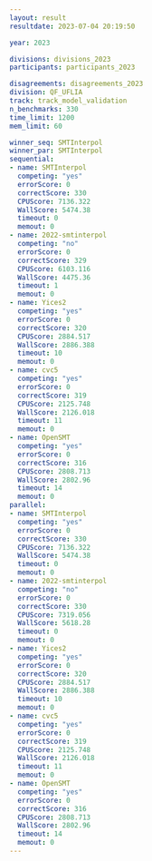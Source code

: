 ```yaml
---
layout: result
resultdate: 2023-07-04 20:19:50

year: 2023

divisions: divisions_2023
participants: participants_2023

disagreements: disagreements_2023
division: QF_UFLIA
track: track_model_validation
n_benchmarks: 330
time_limit: 1200
mem_limit: 60

winner_seq: SMTInterpol
winner_par: SMTInterpol
sequential:
- name: SMTInterpol
  competing: "yes"
  errorScore: 0
  correctScore: 330
  CPUScore: 7136.322
  WallScore: 5474.38
  timeout: 0
  memout: 0
- name: 2022-smtinterpol
  competing: "no"
  errorScore: 0
  correctScore: 329
  CPUScore: 6103.116
  WallScore: 4475.36
  timeout: 1
  memout: 0
- name: Yices2
  competing: "yes"
  errorScore: 0
  correctScore: 320
  CPUScore: 2884.517
  WallScore: 2886.388
  timeout: 10
  memout: 0
- name: cvc5
  competing: "yes"
  errorScore: 0
  correctScore: 319
  CPUScore: 2125.748
  WallScore: 2126.018
  timeout: 11
  memout: 0
- name: OpenSMT
  competing: "yes"
  errorScore: 0
  correctScore: 316
  CPUScore: 2808.713
  WallScore: 2802.96
  timeout: 14
  memout: 0
parallel:
- name: SMTInterpol
  competing: "yes"
  errorScore: 0
  correctScore: 330
  CPUScore: 7136.322
  WallScore: 5474.38
  timeout: 0
  memout: 0
- name: 2022-smtinterpol
  competing: "no"
  errorScore: 0
  correctScore: 330
  CPUScore: 7319.056
  WallScore: 5618.28
  timeout: 0
  memout: 0
- name: Yices2
  competing: "yes"
  errorScore: 0
  correctScore: 320
  CPUScore: 2884.517
  WallScore: 2886.388
  timeout: 10
  memout: 0
- name: cvc5
  competing: "yes"
  errorScore: 0
  correctScore: 319
  CPUScore: 2125.748
  WallScore: 2126.018
  timeout: 11
  memout: 0
- name: OpenSMT
  competing: "yes"
  errorScore: 0
  correctScore: 316
  CPUScore: 2808.713
  WallScore: 2802.96
  timeout: 14
  memout: 0
---
```

